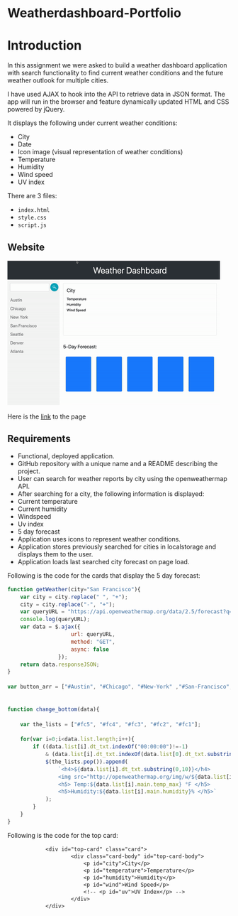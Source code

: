# Weatherdashboard-Portfolio
# Introduction

In this assignment we were asked to build a weather dashboard application with search functionality to find current weather conditions and the future weather outlook for multiple cities.

I have used AJAX to hook into the API to retrieve data in JSON format. The app will run in the browser and feature dynamically updated HTML and CSS powered by jQuery.

It displays the following under current weather conditions:
* City
* Date
* Icon image (visual representation of weather conditions)
* Temperature
* Humidity
* Wind speed
* UV index

There are 3 files:

* `index.html`
* `style.css`
* `script.js`

## Website

![alt text](https://github.com/orenamema/Weatherdashboard-Portfolio/raw/master/assets/images/weather.gif)

Here is the [link](https://orenamema.github.io/Weatherdashboard-Portfolio/) to the page

## Requirements

* Functional, deployed application.
* GitHub repository with a unique name and a README describing the project.
* User can search for weather reports by city using the openweathermap API.
* After searching for a city, the following information is displayed:
* Current temperature
* Current humidity
* Windspeed
* Uv index
* 5 day forecast
* Application uses icons to represent weather conditions.
* Application stores previously searched for cities in localstorage and displays them to the user.
* Application loads last searched city forecast on page load.

Following is the code for the cards that display the 5 day forecast:

```javascript
function getWeather(city="San Francisco"){
    var city = city.replace(" ", "+");
    city = city.replace("-", "+");
    var queryURL = "https://api.openweathermap.org/data/2.5/forecast?q=" + city + ",us&mode=json&units=imperial&APPID=31f4dd752a3e8b29f840df4abf0996cc";
    console.log(queryURL);
    var data = $.ajax({
                    url: queryURL,
                    method: "GET",
                    async: false
                });
    return data.responseJSON;
}

var button_arr = ["#Austin", "#Chicago", "#New-York" ,"#San-Francisco", "#Seattle", "#Denver", "#Atlanta"];


function change_bottom(data){

    var the_lists = ["#fc5", "#fc4", "#fc3", "#fc2", "#fc1"];

    for(var i=0;i<data.list.length;i++){
        if ((data.list[i].dt_txt.indexOf("00:00:00")!=-1)
            & (data.list[i].dt_txt.indexOf(data.list[0].dt_txt.substring(0,10))== -1)){
            $(the_lists.pop()).append(
                `<h4>${data.list[i].dt_txt.substring(0,10)}</h4>
                <img src="http://openweathermap.org/img/w/${data.list[i].weather[0].icon}.png"/>
                <h5> Temp:${data.list[i].main.temp_max} °F </h5>
                <h5>Humidity:${data.list[i].main.humidity}% </h5>`
            );
        }
    }
}
```


Following is the code for the top card:
```
            <div id="top-card" class="card">
                    <div class="card-body" id="top-card-body">
                        <p id="city">City</p>
                        <p id="temperature">Temperature</p>
                        <p id="humidity">Humidity</p>
                        <p id="wind">Wind Speed</p>
                        <!-- <p id="uv">UV Index</p> -->
                    </div>     
            </div>
